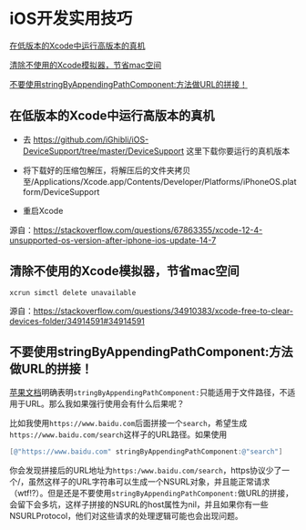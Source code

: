 # iOS开发实用技巧

[在低版本的Xcode中运行高版本的真机](#在低版本的Xcode中运行高版本的真机)

[清除不使用的Xcode模拟器，节省mac空间](#清除不使用的Xcode模拟器，节省mac空间)

[不要使用stringByAppendingPathComponent:方法做URL的拼接！](#不要使用stringByAppendingPathComponent:方法做URL的拼接！)

## 在低版本的Xcode中运行高版本的真机

* 去 https://github.com/iGhibli/iOS-DeviceSupport/tree/master/DeviceSupport 这里下载你要运行的真机版本

* 将下载好的压缩包解压，将解压后的文件夹拷贝至/Applications/Xcode.app/Contents/Developer/Platforms/iPhoneOS.platform/DeviceSupport

* 重启Xcode

源自：https://stackoverflow.com/questions/67863355/xcode-12-4-unsupported-os-version-after-iphone-ios-update-14-7

## 清除不使用的Xcode模拟器，节省mac空间

`xcrun simctl delete unavailable`

源自：https://stackoverflow.com/questions/34910383/xcode-free-to-clear-devices-folder/34914591#34914591

## 不要使用stringByAppendingPathComponent:方法做URL的拼接！

[苹果文档](https://developer.apple.com/documentation/foundation/nsstring/1417069-stringbyappendingpathcomponent)明确表明`stringByAppendingPathComponent:`只能适用于文件路径，不适用于URL。那么我如果强行使用会有什么后果呢？

比如我使用`https://www.baidu.com`后面拼接一个`search`，希望生成`https://www.baidu.com/search`这样子的URL路径。如果使用

```objective-c
[@"https://www.baidu.com" stringByAppendingPathComponent:@"search"]
```

你会发现拼接后的URL地址为`https:/www.baidu.com/search`，https协议少了一个/，虽然这样子的URL字符串可以生成一个NSURL对象，并且能正常请求（wtf!?）。但是还是不要使用`stringByAppendingPathComponent:`做URL的拼接，会留下会多坑，这样子拼接的NSURL的host属性为nil，并且如果你有一些NSURLProtocol，他们对这些请求的处理逻辑可能也会出现问题。